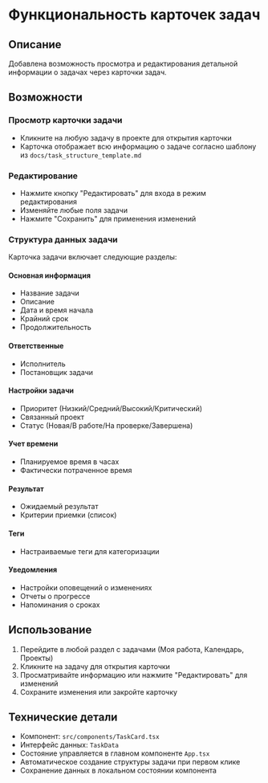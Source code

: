 # Функциональность карточек задач

## Описание

Добавлена возможность просмотра и редактирования детальной информации о задачах через карточки задач.

## Возможности

### Просмотр карточки задачи
- Кликните на любую задачу в проекте для открытия карточки
- Карточка отображает всю информацию о задаче согласно шаблону из `docs/task_structure_template.md`

### Редактирование
- Нажмите кнопку "Редактировать" для входа в режим редактирования
- Изменяйте любые поля задачи
- Нажмите "Сохранить" для применения изменений

### Структура данных задачи

Карточка задачи включает следующие разделы:

#### Основная информация
- Название задачи
- Описание 
- Дата и время начала
- Крайний срок
- Продолжительность

#### Ответственные
- Исполнитель
- Постановщик задачи

#### Настройки задачи
- Приоритет (Низкий/Средний/Высокий/Критический)
- Связанный проект
- Статус (Новая/В работе/На проверке/Завершена)

#### Учет времени
- Планируемое время в часах
- Фактически потраченное время

#### Результат
- Ожидаемый результат
- Критерии приемки (список)

#### Теги
- Настраиваемые теги для категоризации

#### Уведомления
- Настройки оповещений о изменениях
- Отчеты о прогрессе
- Напоминания о сроках

## Использование

1. Перейдите в любой раздел с задачами (Моя работа, Календарь, Проекты)
2. Кликните на задачу для открытия карточки
3. Просматривайте информацию или нажмите "Редактировать" для изменений
4. Сохраните изменения или закройте карточку

## Технические детали

- Компонент: `src/components/TaskCard.tsx`
- Интерфейс данных: `TaskData` 
- Состояние управляется в главном компоненте `App.tsx`
- Автоматическое создание структуры задачи при первом клике
- Сохранение данных в локальном состоянии компонента